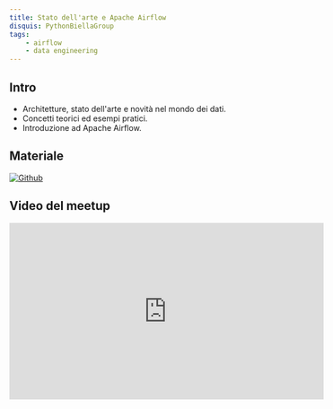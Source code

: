 ```yaml
---
title: Stato dell'arte e Apache Airflow
disquis: PythonBiellaGroup
tags:
    - airflow
    - data engineering
---
```

## Intro

* Architetture, stato dell'arte e novità nel mondo dei dati.
* Concetti teorici ed esempi pratici.
* Introduzione ad Apache Airflow.

## Materiale

[![Github](https://img.shields.io/badge/GitHub-181717.svg?style=for-the-badge&logo=GitHub&logoColor=white)](https://github.com/PythonBiellaGroup/ModernDataEngineering)

## Video del meetup
<iframe width="560" height="315" src="https://www.youtube.com/embed/ERfWbg6lYgo?si=Z9lnPQpEfAbYAJoN" title="YouTube video player" frameborder="0" allow="accelerometer; autoplay; clipboard-write; encrypted-media; gyroscope; picture-in-picture; web-share" allowfullscreen></iframe>